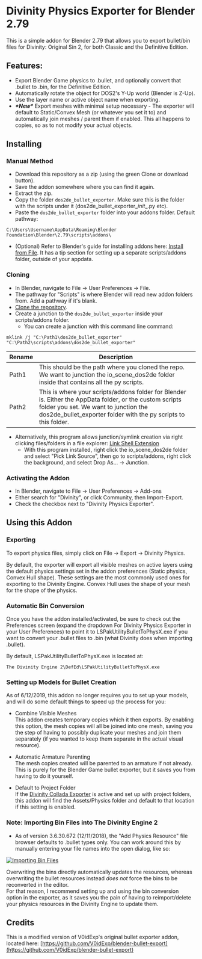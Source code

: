 # Divinity Physics Exporter for Blender 2.79

This is a simple addon for Blender 2.79 that allows you to export bullet/bin files for Divinity: Original Sin 2, for both Classic and the Definitive Edition.

## Features:  
* Export Blender Game physics to .bullet, and optionally convert that .bullet to .bin, for the Definitive Edition.
* Automatically rotate the object for DOS2's Y-Up world (Blender is Z-Up).
* Use the layer name or active object name when exporting.  
* _**\*New\***_ Export meshes with minimal setup necessary - The exporter will default to Static/Convex Mesh (or whatever you set it to) and automatically join meshes / parent them if enabled. This all happens to copies, so as to not modify your actual objects.

## Installing

### Manual Method  
* Download this repository as a zip (using the green Clone or download button).
* Save the addon somewhere where you can find it again.
* Extract the zip.
* Copy the folder `dos2de_bullet_exporter`. Make sure this is the folder with the scripts under it (dos2de_bullet_exporter\__init__.py etc).
* Paste the `dos2de_bullet_exporter` folder into your addons folder. Default pathway:
```
C:\Users\Username\AppData\Roaming\Blender Foundation\Blender\2.79\scripts\addons\
```
* (Optional) Refer to Blender's guide for installing addons here: [Install from File](https://docs.blender.org/manual/en/latest/preferences/addons.html#header). It has a tip section for setting up a separate scripts/addons folder, outside of your appdata.

### Cloning  
* In Blender, navigate to File -> User Preferences -> File.
* The pathway for "Scripts" is where Blender will read new addon folders from. Add a pathway if it's blank.
* [Clone the repository](https://help.github.com/articles/cloning-a-repository/).
* Create a junction to the `dos2de_bullet_exporter` inside your scripts/addons folder.
  * You can create a junction with this command line command:
```
mklink /j "C:\Path1\dos2de_bullet_exporter" "C:\Path2\scripts\addons\dos2de_bullet_exporter"
```
| Rename | Description |
| --- | ----------- |
| Path1 | This should be the path where you cloned the repo. We want to junction the io_scene_dos2de folder inside that contains all the py scripts.|
| Path2 | This is where your scripts/addons folder for Blender is. Either the AppData folder, or the custom scripts folder you set. We want to junction the dos2de_bullet_exporter folder with the py scripts to this folder. |
  * Alternatively, this program allows junction/symlink creation via right clicking files/folders in a file explorer: [Link Shell Extension](http://schinagl.priv.at/nt/hardlinkshellext/linkshellextension.html#download)
    * With this program installed, right click the io_scene_dos2de folder and select "Pick Link Source", then go to scripts/addons, right click the background, and select Drop As... -> Junction.

### Activating the Addon  
* In Blender, navigate to File -> User Preferences -> Add-ons
* Either search for "Divinity", or click Community, then Import-Export.
* Check the checkbox next to "Divinity Physics Exporter".

## Using this Addon

### Exporting
To export physics files, simply click on File -> Export -> Divinity Physics.

By default, the exporter will export all visible meshes on active layers using the default physics settings set in the addon preferences (Static physics, Convex Hull shape). These settings are the most commonly used ones for exporting to the Divinity Engine. Convex Hull uses the shape of your mesh for the shape of the physics.

### Automatic Bin Conversion
Once you have the addon installed/activated, be sure to check out the Preferences screen (expand the dropdown For Divinity Physics Exporter in your User Preferences) to point it to LSPakUtilityBulletToPhysX.exe if you want to convert your .bullet files to .bin (what Divinity does when importing .bullet).

By default, LSPakUtilityBulletToPhysX.exe is located at:
```
The Divinity Engine 2\DefEd\LSPakUtilityBulletToPhysX.exe
```

### Setting up Models for Bullet Creation  
As of 6/12/2019, this addon no longer requires you to set up your models, and will do some default things to speed up the process for you:

* Combine Visible Meshes  
This addon creates temporary copies which it then exports. By enabling this option, the mesh copies will all be joined into one mesh, saving you the step of having to possibly duplicate your meshes and join them separately (if you wanted to keep them separate in the actual visual resource).

* Automatic Armature Parenting  
The mesh copies created will be parented to an armature if not already. This is purely for the Blender Game bullet exporter, but it saves you from having to do it yourself.

* Default to Project Folder  
If the [Divinity Collada Exporter](https://github.com/LaughingLeader-DOS2-Mods/dos2de_collada_exporter) is active and set up with project folders, this addon will find the Assets/Physics folder and default to that location if this setting is enabled.

### Note: Importing Bin Files into The Divinity Engine 2
* As of version 3.6.30.672 (12/11/2018), the "Add Physics Resource" file browser defaults to .bullet types only. You can work around this by manually entering your file names into the open dialog, like so:

[![Importing Bin Files](https://i.imgur.com/PCnqEOVl.jpg)](https://i.imgur.com/PCnqEOV.png)

Overwriting the bins directly automatically updates the resources, whereas overwriting the bullet resources instead _does not_ force the bins to be reconverted in the editor.  
For that reason, I recommend setting up and using the bin conversion option in the exporter, as it saves you the pain of having to reimport/delete your physics resources in the Divinity Engine to update them.

## Credits
This is a modified version of V0idExp's original bullet exporter addon, located here: [https://github.com/V0idExp/blender-bullet-export](https://github.com/V0idExp/blender-bullet-export)
